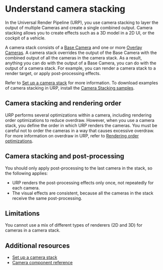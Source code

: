 # Understand camera stacking

In the Universal Render Pipeline (URP), you use camera stacking to layer the output of multiple Cameras and create a single combined output. Camera stacking allows you to create effects such as a 3D model in a 2D UI, or the cockpit of a vehicle.

A camera stack consists of a [Base Camera](../camera-types-and-render-type.md#base-camera) and one or more [Overlay Cameras](../camera-types-and-render-type.md#overlay-camera). A camera stack overrides the output of the Base Camera with the combined output of all the cameras in the camera stack. As a result, anything you can do with the output of a Base Camera, you can do with the output of a camera stack. For example, you can render a camera stack to a render target, or apply post-processing effects.

Refer to [Set up a camera stack](../camera-stacking.md) for more information. To download examples of camera stacking in URP, install the [Camera Stacking samples](../package-sample-urp-package-samples.md#camera-stacking).

## Camera stacking and rendering order

URP performs several optimizations within a camera, including rendering order optimizations to reduce overdraw. However, when you use a camera stack, you define the order in which URP renders the cameras. You must be careful not to order the cameras in a way that causes excessive overdraw. For more information on overdraw in URP, refer to [Rendering order optimizations](../cameras-advanced.md#rendering-order-optimizations).

## Camera stacking and post-processing

You should only apply post-processing to the last camera in the stack, so the following applies:

* URP renders the post-processing effects only once, not repeatedly for each camera.
* The visual effects are consistent, because all the cameras in the stack receive the same post-processing.

## Limitations

You cannot use a mix of different types of renderers (2D and 3D) for cameras in a camera stack.

## Additional resources

* [Set up a camera stack](../camera-stacking.md)
* [Camera component reference](../camera-component-reference.md)
